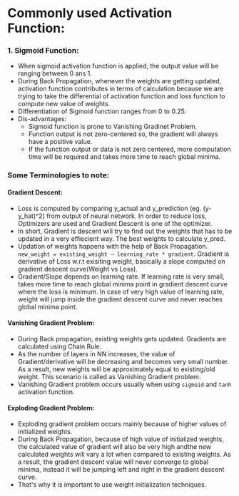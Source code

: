 # Commonly used Activation Function:
### 1. Sigmoid Function:
* When sigmoid activation function is applied, the output value will be ranging between 0 ans 1.
* During Back Propagation, whenever the weights are getting updated, activation function contributes in terms of calculation because we are trying to take the differential of activation function and loss function to compute new value of weights.
* Differentiation of Sigmoid function ranges from 0 to 0.25.
* Dis-advantages:
  * Sigmoid function is prone to Vanishing Gradinet Problem.
  * Function output is not zero-centered so, the gradient will always have a positive value.
  * If the function output or data is not zero centered, more computation time will be required and takes more time to reach global minima.


### Some Terminologies to note:

#### Gradient Descent:
* Loss is computed by comparing y_actual and y_prediction (eg. (y-y_hat)^2) from output of neural network. In order to reduce loss, Optimizers are used and Gradient Descent is one of the optimizer.
* In short, Gradient is descent will try to find out the weights that has to be updated in a very effiecient way. The best weights to calculate y_pred.
* Updation of weights happens with the help of Back Propagation. `new_weight = existing_weight — learning_rate * gradient`. Gradient is derivative of Loss w.r.t exisiting weight, basically a slope computed on gradient descent curve(Weight vs Loss).
* Gradient/Slope depends on learning rate. If learning rate is very small, takes more time to reach global minima point in gradient descent curve where the loss is minimum. In case of very high value of learning rate, weight will jump inside the gradient descent curve and never reaches global minima point.

#### Vanishing Gradient Problem:
* During Back propagation, existing weights gets updated. Gradients are calculated using Chain Rule.
* As the number of layers in NN increases, the value of Gradient/derivative will be decreasing and becomes very small number. As a result, new weights will be approximately equal to existing/old weight.
This scenario is called as Vanishing Gradient problem.
* Vanishing Gradient problem occurs usually when using `sigmoid` and `tanh` activation function.

#### Exploding Gradient Problem:
* Exploding gradient problem occurs mainly because of higher values of initialized weights. 
* During Back Propagation, because of high value of initialized weights, the calculated value of gradient will also be very high andthe new calculated weights will vary a lot when compared to existing weights. As a result, the gradient descent value will never converge to global minima, instead it will be jumping left and right in the gradient descent curve.
* That's why it is important to use weight initialization techniques.
